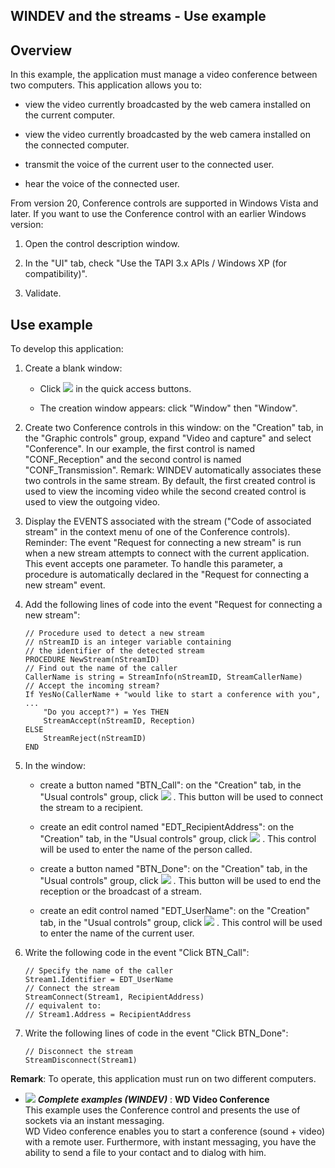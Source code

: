 


## WINDEV and the streams - Use example
			



<a name="NOTE1"></a>
<a name="NOTE1_1"></a>


## Overview
<a name="overview_ELTTEXTE000162"></a>
In this example, the application must manage a video conference between two computers. This application allows you to:

- view the video currently broadcasted by the web camera installed on the current computer.

- view the video currently broadcasted by the web camera installed on the connected computer.

- transmit the voice of the current user to the connected user.

- hear the voice of the connected user.




From version 20, Conference controls are supported in Windows Vista and later. If you want to use the Conference control with an earlier Windows version: 

1. Open the control description window. 

2. In the "UI" tab, check "Use the TAPI 3.x APIs / Windows XP (for compatibility)". 

3. Validate. 




<a name="NOTE2"></a>
<a name="NOTE2_1"></a>


## Use example
<a name="use_example_ELTTEXTE000186"></a>
To develop this application: 

1. Create a blank window: 

	- Click ![](https://doc.pcsoft.fr/en-US/images/image.awp?langid=3&name=ico_nouveau.gif)
 in the quick access buttons.

	- The creation window appears: click "Window" then "Window".




2. Create two Conference controls in this window: on the "Creation" tab, in the "Graphic controls" group, expand "Video and capture" and select "Conference". In our example, the first control is named "CONF_Reception" and the second control is named "CONF_Transmission".
	Remark: WINDEV automatically associates these two controls in the same stream. By default, the first created control is used to view the incoming video while the second created control is used to view the outgoing video.

3. Display the EVENTS associated with the stream ("Code of associated stream" in the context menu of one of the Conference controls).
	Reminder: The event "Request for connecting a new stream" is run when a new stream attempts to connect with the current application. This event accepts one parameter. To handle this parameter, a procedure is automatically declared in the "Request for connecting a new stream" event.

4. Add the following lines of code into the event "Request for connecting a new stream":
	
	```wl
	// Procedure used to detect a new stream 
	// nStreamID is an integer variable containing 
	// the identifier of the detected stream 
	PROCEDURE NewStream(nStreamID)  
	// Find out the name of the caller 
	CallerName is string = StreamInfo(nStreamID, StreamCallerName) 
	// Accept the incoming stream? 
	If YesNo(CallerName + "would like to start a conference with you", ...
		"Do you accept?") = Yes THEN
		StreamAccept(nStreamID, Reception) 
	ELSE     
		StreamReject(nStreamID) 
	END
	```


5. In the window:

	- create a button named "BTN_Call": on the "Creation" tab, in the "Usual controls" group, click ![](https://doc.pcsoft.fr/en-US/images/image.awp?langid=3&name=ico_bouton.gif)
. This button will be used to connect the stream to a recipient.

	- create an edit control named "EDT_RecipientAddress": on the "Creation" tab, in the "Usual controls" group, click ![](https://doc.pcsoft.fr/en-US/images/image.awp?langid=3&name=ico_saisie.gif)
. This control will be used to enter the name of the person called.

	- create a button named "BTN_Done": on the "Creation" tab, in the "Usual controls" group, click ![](https://doc.pcsoft.fr/en-US/images/image.awp?langid=3&name=ico_bouton.gif)
. This button will be used to end the reception or the broadcast of a stream.

	- create an edit control named "EDT_UserName": on the "Creation" tab, in the "Usual controls" group, click ![](https://doc.pcsoft.fr/en-US/images/image.awp?langid=3&name=ico_saisie.gif)
. This control will be used to enter the name of the current user.




6. Write the following code in the event "Click BTN_Call":
	
	```wl
	// Specify the name of the caller
	Stream1.Identifier = EDT_UserName 
	// Connect the stream 
	StreamConnect(Stream1, RecipientAddress) 
	// equivalent to: 
	// Stream1.Address = RecipientAddress
	```


7. Write the following lines of code in the event "Click BTN_Done":
	
	```wl
	// Disconnect the stream
	StreamDisconnect(Stream1)
	```





**Remark**: To operate, this application must run on two different computers.


- ![](https://doc.pcsoft.fr/en-US/images/image.awp?langid=3&name=WDVideoConference.gif) ***Complete examples (WINDEV)*** : **WD Video Conference** <br>This example uses the Conference control and presents the use of sockets via an instant messaging.<br>WD Video conference enables you to start a conference (sound + video) with a remote user. Furthermore, with instant messaging, you have the ability to send a file to your contact and to dialog with him.


